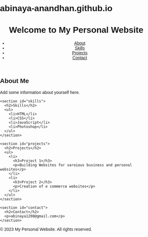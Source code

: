 # abinaya-anandhan.github.io
<html lang="en">
<head>
  <link rel="stylesheet" href="styles.css">
  <meta charset="UTF-8">
  <meta name="viewport" content="width=device-width, initial-scale=1.0">
  <title>Abi's Webpage</title>
  </head>
  <style>
    /* General Styles */
body {
  font-family: Arial, sans-serif;
  margin: 0;
  padding: 0;
}

h1, h2, h3 {
  color: #333;
}

a {
  color: #007bff;
  text-decoration: none;
}

/* Header Styles */
header {
  background-color: #f8f8f8;
  padding: 20px;
}

nav ul {
  list-style: none;
  margin: 0;
  padding: 0;
}

nav ul li {
  display: inline;
  margin-right: 10px;
}

/* Main Content Styles */
main {
  padding: 20px;
}

section {
  margin-bottom: 40px;
}

section h2 {
  margin-bottom: 20px;
}

section ul {
  list-style: disc;
  padding-left: 20px;
}

/* Footer Styles */
footer {
  background-color: #333;
  color: #fff;
  padding: 10px;
  text-align: center;
}

/* Responsive Styles */
@media (max-width: 768px) {
  header {
    text-align: center;
  }

  nav ul {
    display: block;
    text-align: center;
  }

  nav ul li {
    display: block;
    margin-bottom: 10px;
  }
}

  </style>
<body>
  <header>
    <h1>Welcome to My Personal Website</h1>
    <nav>
      <ul>
        <li><a href="#about">About</a></li>
        <li><a href="#skills">Skills</a></li>
        <li><a href="#projects">Projects</a></li>
        <li><a href="#contact">Contact</a></li>
      </ul>
    </nav>
  </header>

  <main>
    <section id="about">
      <h2>About Me</h2>
      <p>Add some information about yourself here.</p>
    </section>

    <section id="skills">
      <h2>Skills</h2>
      <ul>
        <li>HTML</li>
        <li>CSS</li>
        <li>JavaScript</li>
        <li>Photoshop</li>
      </ul>
    </section>

    <section id="projects">
      <h2>Projects</h2>
      <ul>
        <li>
          <h3>Project 1</h3>
          <p>Building Websites for varoious business and personal websites</p>
        </li>
        <li>
          <h3>Project 2</h3>
          <p>Creation of e commerce websites</p>
        </li>
      </ul>
    </section>

    <section id="contact">
      <h2>Contact</h2>
      <p>abinaya1208@gmail.com</p>
    </section>
  </main>

  <footer>
    <p>© 2023 My Personal Website. All rights reserved.</p>
  </footer>
</body>
</html>
